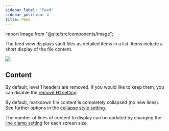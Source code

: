 ```yaml
---
sidebar_label: "Feed"
sidebar_position: 4
title: Feed
---
```


import Image from "@site/src/components/Image";

The feed view displays vault files as detailed items in a list. Items include a short display of the file content.

<Image src="views/img/feed-view.png"/>

## Content

By default, level 1 headers are removed. If you would like to keep them, you can disable the [remove H1 setting](/docs/settings/#remove-h1).

By default, markdown file content is completely collapsed (no new lines). See further options in the [collapse style setting](/docs/settings/#collapse-style).

The number of lines of content to display can be updated by changing the [line clamp setting](/docs/settings/#large-screen-line-clamp) for each screen size.
